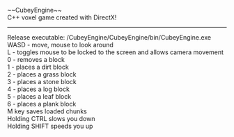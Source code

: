 \~\~CubeyEngine\~\~  
C++ voxel game created with DirectX!  
************************************  
Release executable: /CubeyEngine/CubeyEngine/bin/CubeyEngine.exe  
WASD - move, mouse to look around  
L - toggles mouse to be locked to the screen and allows camera movement  
0 - removes a block  
1 - places a dirt block  
2 - places a grass block  
3 - places a stone block  
4 - places a log block  
5 - places a leaf block  
6 - places a plank block  
M key saves loaded chunks  
Holding CTRL slows you down  
Holding SHIFT speeds you up  


